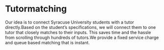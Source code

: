 # Tutormatching

Our idea is to connect Syracuse University students with a tutor directly.Based on the student’s specifications, we will connect them to one tutor that closely matches to their inputs. This saves time and the hassle from scrolling through hundreds of tutors.We provide a fixed service charge and queue based matching that is instant.

